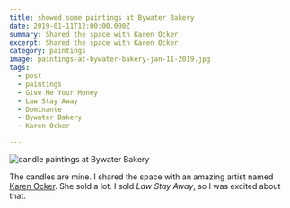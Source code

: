 ```yaml
---
title: showed some paintings at Bywater Bakery
date: 2019-01-11T12:00:00.000Z
summary: Shared the space with Karen Ocker.
excerpt: Shared the space with Karen Ocker.
category: paintings
image: paintings-at-bywater-bakery-jan-11-2019.jpg
tags:
  - post 
  - paintings
  - Give Me Your Money
  - Law Stay Away
  - Dominante
  - Bywater Bakery
  - Karen Ocker

---
```


![candle paintings at Bywater Bakery](/static/img/paintings/paintings-at-bywater-bakery-jan-11-2019.jpg "candle paintings at Bywater Bakery")

The candles are mine. I shared the space with an amazing artist named [Karen Ocker](https://www.karenockerart.com/). She sold a lot. I sold _Law Stay Away_, so I was excited about that.